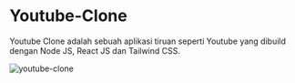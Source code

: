 # Youtube-Clone
Youtube Clone adalah sebuah aplikasi tiruan seperti Youtube yang dibuild dengan Node JS, React JS dan Tailwind CSS.

![youtube-clone](https://user-images.githubusercontent.com/92003802/212097963-308afb44-f94e-485e-9b9f-69bd4ae274eb.png)
